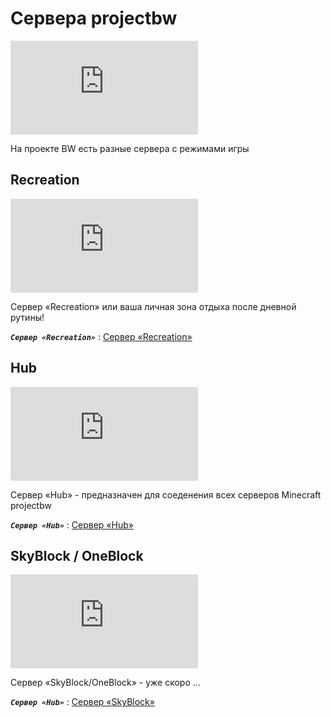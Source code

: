 # Сервера projectbw
![projectbw all](https://projectbw.ru/banner/banner.php?preset=BW)

На проекте BW есть разные сервера с режимами игры

## Recreation
![projectbw RC](https://projectbw.ru/banner/banner.php?preset=RC)

Сервер «Recreation» или ваша личная зона отдыха после дневной рутины!

***`Сервер «Recreation»`*** : [Сервер «Recreation»](https://wiki.projectbw.ru/server/recreation)

## Hub
![projectbw HUB](https://projectbw.ru/banner/banner.php?preset=HUB)

Сервер «Hub» - предназначен для соеденения всех серверов Minecraft projectbw

***`Сервер «Hub»`*** : [Сервер «Hub»](https://wiki.projectbw.ru/server/hub)

## SkyBlock / OneBlock 
![projectbw SB](https://projectbw.ru/banner/banner.php?preset=SB)

Сервер «SkyBlock/OneBlock» - уже скоро ... 

***`Сервер «Hub»`*** : [Сервер «SkyBlock»](https://wiki.projectbw.ru/server/skyblock)


